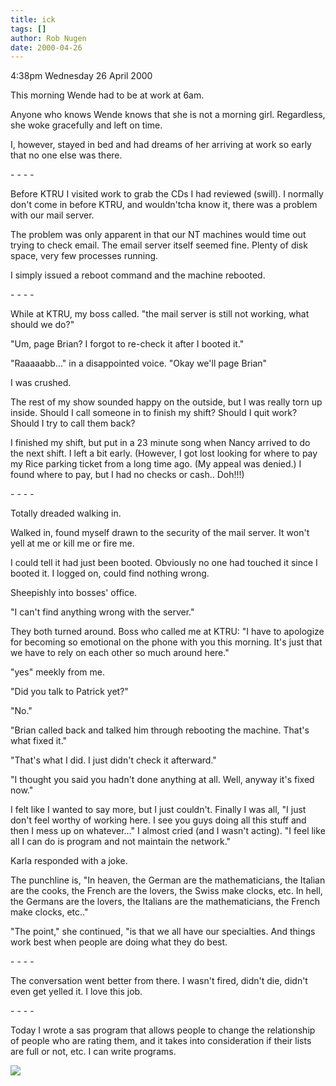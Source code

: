 ```yaml
---
title: ick
tags: []
author: Rob Nugen
date: 2000-04-26
---
```


<p class=date>4:38pm Wednesday 26 April 2000</p>

<p>This morning Wende had to be at work at 6am.

<p>Anyone who knows Wende knows that she is not a morning girl.  Regardless, she woke gracefully and left on time.

<p>I, however, stayed in bed and had dreams of her arriving at work so early that no one else was there.

<p>- - - -

<p>Before KTRU I visited work to grab the CDs I had reviewed (swill).  I normally don't come in before KTRU, and wouldn'tcha know it, there was a problem with our mail server.

<p>The problem was only apparent in that our NT machines would time out trying to check email.  The email server itself seemed fine.  Plenty of disk space, very few processes running.

<p>I simply issued a reboot command and the machine rebooted.

<p>- - - -

<p>While at KTRU, my boss called.  "the mail server is still not working, what should we do?"

<p>"Um, page Brian?  I forgot to re-check it after I booted it."

<p>"Raaaaabb..." in a disappointed voice.  "Okay we'll page Brian" <click>

<p>I was crushed.

<p>The rest of my show sounded happy on the outside, but I was really torn up inside.  Should I call someone in to finish my shift?  Should I quit work?  Should I try to call them back?

<p>I finished my shift, but put in a 23 minute song when Nancy arrived to do the next shift.  I left a bit early.  (However, I got lost looking for where to pay my Rice parking ticket from a long time ago.  (My appeal was denied.) I found where to pay, but I had no checks or cash.. Doh!!!)

<p>- - - -

<p>Totally dreaded walking in.

<p>Walked in, found myself drawn to the security of the mail server.  It won't yell at me or kill me or fire me.

<p>I could tell it had just been booted.  Obviously no one had touched it since I booted it.  I logged on, could find nothing wrong.

<p>Sheepishly into bosses' office.

<p>"I can't find anything wrong with the server."

<p>They both turned around.  Boss who called me at KTRU: "I have to apologize for becoming so emotional on the phone with you this morning.  It's just that we have to rely on each other so much around here."

<p>"yes" meekly from me.

<p>"Did you talk to Patrick yet?"

<p>"No."

<p>"Brian called back and talked him through rebooting the machine.  That's what fixed it."

<p>"That's what I did.  I just didn't check it afterward."

<p>"I thought you said you hadn't done anything at all.  Well, anyway it's fixed now."

<p>I felt like I wanted to say more, but I just couldn't.  Finally I was all, "I just don't feel worthy of working here.  I see you guys doing all this stuff and then I mess up on whatever..."  I almost cried (and I wasn't acting).  "I feel like all I can do is program and not maintain the network."

<p>Karla responded with a joke.

<p>The punchline is, "In heaven, the German are the mathematicians, the Italian are the cooks, the French are the lovers, the Swiss make clocks, etc.  In hell, the Germans are the lovers, the Italians are the mathematicians, the French make clocks, etc.."

<p>"The point," she continued, "is that we all have our specialties.  And things work best when people are doing what they do best.

<p>- - - -

<p>The conversation went better from there.  I wasn't fired, didn't die, didn't even get yelled it.  I love this job.

<p>- - - -

<p>Today I wrote a sas program that allows people to change the relationship of people who are rating them, and it takes into consideration if their lists are full or not, etc.  I can write programs.

<p><img src="/images/rob/wL-ROB.gif">

